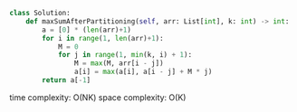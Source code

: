 ```python
class Solution:
    def maxSumAfterPartitioning(self, arr: List[int], k: int) -> int:
        a = [0] * (len(arr)+1)
        for i in range(1, len(arr)+1):
            M = 0
            for j in range(1, min(k, i) + 1):
                M = max(M, arr[i - j])
                a[i] = max(a[i], a[i - j] + M * j)
        return a[-1]
```

time complexity: O(NK)
space complexity: O(K)